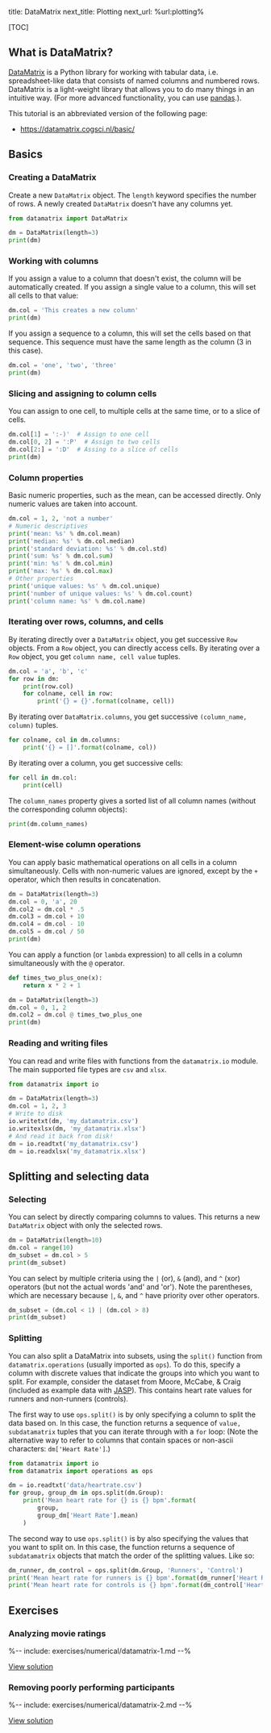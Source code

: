title: DataMatrix
next_title: Plotting
next_url: %url:plotting%


[TOC]


## What is DataMatrix?

[DataMatrix](https://datamatrix.cogsci.nl/) is a Python library for working with tabular data, i.e. spreadsheet-like data that consists of named columns and numbered rows. DataMatrix is a light-weight library that allows you to do many things in an intuitive way. (For more advanced functionality, you can use [pandas](https://pandas.pydata.org/).).

This tutorial is an abbreviated version of the following page:

- <https://datamatrix.cogsci.nl/basic/>


## Basics


### Creating a DataMatrix

Create a new `DataMatrix` object. The `length` keyword specifies the number of rows. A newly created `DataMatrix` doesn't have any columns yet.

```python
from datamatrix import DataMatrix

dm = DataMatrix(length=3)
print(dm)
```


### Working with columns

If you assign a value to a column that doesn't exist, the column will be automatically created. If you assign a single value to a column, this will set all cells to that value:

```python
dm.col = 'This creates a new column'
print(dm)
```

If you assign a sequence to a column, this will set the cells based on that sequence. This sequence must have the same length as the column (3 in this case).

```python
dm.col = 'one', 'two', 'three'
print(dm)
```


### Slicing and assigning to column cells

You can assign to one cell, to multiple cells at the same time, or to a slice of cells.

```python
dm.col[1] = ':-)'  # Assign to one cell
dm.col[0, 2] = ':P'  # Assign to two cells
dm.col[2:] = ':D'  # Assing to a slice of cells
print(dm)
```


### Column properties

Basic numeric properties, such as the mean, can be accessed directly. Only numeric values are taken into account.

```python
dm.col = 1, 2, 'not a number'
# Numeric descriptives
print('mean: %s' % dm.col.mean)
print('median: %s' % dm.col.median)
print('standard deviation: %s' % dm.col.std)
print('sum: %s' % dm.col.sum)
print('min: %s' % dm.col.min)
print('max: %s' % dm.col.max)
# Other properties
print('unique values: %s' % dm.col.unique)
print('number of unique values: %s' % dm.col.count)
print('column name: %s' % dm.col.name)
```


### Iterating over rows, columns, and cells

By iterating directly over a `DataMatrix` object, you get successive `Row` objects. From a `Row` object, you can directly access cells. By iterating over a `Row` object, you get `column name, cell value` tuples.

```python
dm.col = 'a', 'b', 'c'
for row in dm:
    print(row.col)
    for colname, cell in row:
        print('{} = {}'.format(colname, cell))
```

By iterating over `DataMatrix.columns`, you get successive `(column_name, column)` tuples.

```python
for colname, col in dm.columns:
    print('{} = []'.format(colname, col))
```

By iterating over a column, you get successive cells:

```python
for cell in dm.col:
    print(cell)
```

The `column_names` property gives a sorted list of all column names (without the corresponding column objects):

```python
print(dm.column_names)
```


### Element-wise column operations

You can apply basic mathematical operations on all cells in a column simultaneously. Cells with non-numeric values are ignored, except by the `+` operator, which then results in concatenation.

```python
dm = DataMatrix(length=3)
dm.col = 0, 'a', 20
dm.col2 = dm.col * .5
dm.col3 = dm.col + 10
dm.col4 = dm.col - 10
dm.col5 = dm.col / 50
print(dm)
```

You can apply a function (or `lambda` expression) to all cells in a column simultaneously with the `@` operator.

```python
def times_two_plus_one(x):
    return x * 2 + 1

dm = DataMatrix(length=3)
dm.col = 0, 1, 2
dm.col2 = dm.col @ times_two_plus_one
print(dm)
```


### Reading and writing files

You can read and write files with functions from the `datamatrix.io` module. The main supported file types are `csv` and `xlsx`.

```python
from datamatrix import io

dm = DataMatrix(length=3)
dm.col = 1, 2, 3
# Write to disk
io.writetxt(dm, 'my_datamatrix.csv')
io.writexlsx(dm, 'my_datamatrix.xlsx')
# And read it back from disk!
dm = io.readtxt('my_datamatrix.csv')
dm = io.readxlsx('my_datamatrix.xlsx')
```


## Splitting and selecting data

### Selecting

You can select by directly comparing columns to values. This returns a new `DataMatrix` object with only the selected rows.

```python
dm = DataMatrix(length=10)
dm.col = range(10)
dm_subset = dm.col > 5
print(dm_subset)
```

You can select by multiple criteria using the `|` (or), `&` (and), and `^` (xor) operators (but not the actual words 'and' and 'or'). Note the parentheses, which are necessary because `|`, `&`, and `^` have priority over other operators.

```python
dm_subset = (dm.col < 1) | (dm.col > 8)
print(dm_subset)
```


### Splitting

You can also split a DataMatrix into subsets, using the `split()` function from `datamatrix.operations` (usually imported as `ops`). To do this, specify a column with discrete values that indicate the groups into which you want to split. For example, consider the dataset from Moore, McCabe, & Craig (included as example data with [JASP](https://jasp-stats.org/)). This contains heart rate values for runners and non-runners (controls).

The first way to use `ops.split()` is by only specifying a column to split the data based on. In this case, the function returns a sequence of `value, subdatamatrix` tuples that you can iterate through with a `for` loop: (Note the alternative way to refer to columns that contain spaces or non-ascii characters: `dm['Heart Rate']`.)


```python
from datamatrix import io
from datamatrix import operations as ops

dm = io.readtxt('data/heartrate.csv')
for group, group_dm in ops.split(dm.Group):
    print('Mean heart rate for {} is {} bpm'.format(
        group,
        group_dm['Heart Rate'].mean)
    )
```

The second way to use `ops.split()` is by also specifying the values that you want to split on. In this case, the function returns a sequence of `subdatamatrix` objects that match the order of the splitting values. Like so:


```python
dm_runner, dm_control = ops.split(dm.Group, 'Runners', 'Control')
print('Mean heart rate for runners is {} bpm'.format(dm_runner['Heart Rate'].mean))
print('Mean heart rate for controls is {} bpm'.format(dm_control['Heart Rate'].mean))
```

## Exercises

<div class='info-box' markdown=1>

### Analyzing movie ratings

%-- include: exercises/numerical/datamatrix-1.md --%

[View solution](%url:datamatrix%-solution-1)

</div>

<div class='info-box' markdown=1>

### Removing poorly performing participants

%-- include: exercises/numerical/datamatrix-2.md --%

[View solution](%url:datamatrix%-solution-2)

</div>
